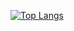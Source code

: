 [![Top Langs](https://github-readme-stats.vercel.app/api/top-langs/?username=lzhuii)](https://github.com/anuraghazra/github-readme-stats)
